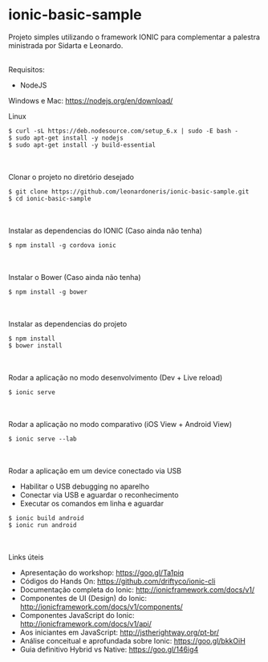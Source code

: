 # ionic-basic-sample
Projeto simples utilizando o framework IONIC para complementar a palestra ministrada por Sidarta e Leonardo.
<br><br>

Requisitos:
- NodeJS

Windows e Mac: https://nodejs.org/en/download/

Linux
```
$ curl -sL https://deb.nodesource.com/setup_6.x | sudo -E bash -
$ sudo apt-get install -y nodejs
$ sudo apt-get install -y build-essential
```

<br><br>
Clonar o projeto no diretório desejado
```
$ git clone https://github.com/leonardoneris/ionic-basic-sample.git
$ cd ionic-basic-sample
```

<br><br>
Instalar as dependencias do IONIC (Caso ainda não tenha)
```
$ npm install -g cordova ionic
```

<br><br>
Instalar o Bower (Caso ainda não tenha)
```
$ npm install -g bower
```

<br><br>
Instalar as dependencias do projeto
```
$ npm install
$ bower install
```

<br><br>
Rodar a aplicação no modo desenvolvimento (Dev + Live reload)
```
$ ionic serve
```

<br><br>
Rodar a aplicação no modo comparativo (iOS View + Android View)
```
$ ionic serve --lab
```

<br><br>
Rodar a aplicação em um device conectado via USB
- Habilitar o USB debugging no aparelho
- Conectar via USB e aguardar o reconhecimento
- Executar os comandos em linha e aguardar
```
$ ionic build android
$ ionic run android
```

<br><br>
Links úteis
- Apresentação do workshop: https://goo.gl/Ta1piq
- Códigos do Hands On: https://github.com/driftyco/ionic-cli 
- Documentação completa do Ionic: http://ionicframework.com/docs/v1/
- Componentes de UI (Design) do Ionic: http://ionicframework.com/docs/v1/components/
- Componentes JavaScript do Ionic: http://ionicframework.com/docs/v1/api/
- Aos iniciantes em JavaScript: http://jstherightway.org/pt-br/
- Análise conceitual e aprofundada sobre Ionic: https://goo.gl/bkkOiH 
- Guia definitivo Hybrid vs Native: https://goo.gl/146ig4
